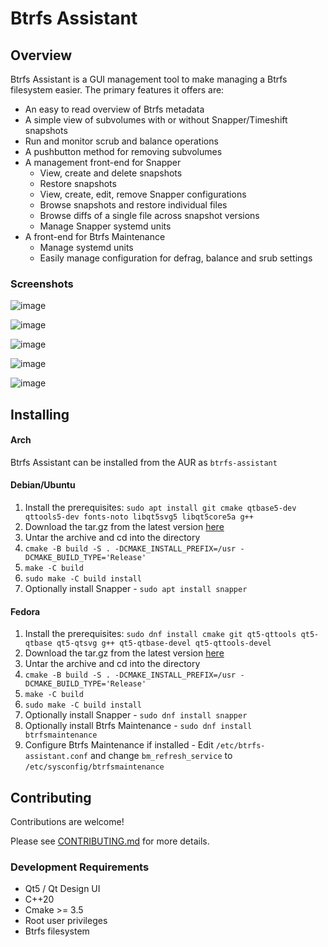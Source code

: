 # Btrfs Assistant

## Overview
Btrfs Assistant is a GUI management tool to make managing a Btrfs filesystem easier.  The primary features it offers are:
* An easy to read overview of Btrfs metadata
* A simple view of subvolumes with or without Snapper/Timeshift snapshots
* Run and monitor scrub and balance operations
* A pushbutton method for removing subvolumes
* A management front-end for Snapper
	* View, create and delete snapshots
	* Restore snapshots
	* View, create, edit, remove Snapper configurations
	* Browse snapshots and restore individual files
	* Browse diffs of a single file across snapshot versions
	* Manage Snapper systemd units
* A front-end for Btrfs Maintenance
	* Manage systemd units
	* Easily manage configuration for defrag, balance and srub settings

### Screenshots
![image](/uploads/7a89a3a3ff6776ae5d3f5a24a32985bb/image.png)

![image](/uploads/03d8541ddca3f0375c1aace1a6450ec6/image.png)

![image](/uploads/229b5792fea354baff5899baaadfb601/image.png)

![image](/uploads/429be74e9fb92088697944d23a1def1d/image.png)

![image](/uploads/ea3940775576a3a0ef7f205b8f2fd77a/image.png)

## Installing

#### Arch
Btrfs Assistant can be installed from the AUR as `btrfs-assistant`

#### Debian/Ubuntu
1. Install the prerequisites: `sudo apt install git cmake qtbase5-dev qttools5-dev fonts-noto libqt5svg5 libqt5core5a g++`
1. Download the tar.gz from the latest version [here](https://gitlab.com/btrfs-assistant/btrfs-assistant/-/tags)
1. Untar the archive and cd into the directory
1. `cmake -B build -S . -DCMAKE_INSTALL_PREFIX=/usr -DCMAKE_BUILD_TYPE='Release'`
1. `make -C build`
1. `sudo make -C build install`
1. Optionally install Snapper - `sudo apt install snapper`

#### Fedora
1. Install the prerequisites: `sudo dnf install cmake git qt5-qttools qt5-qtbase qt5-qtsvg g++ qt5-qtbase-devel qt5-qttools-devel`
1. Download the tar.gz from the latest version [here](https://gitlab.com/btrfs-assistant/btrfs-assistant/-/tags)
1. Untar the archive and cd into the directory
1. `cmake -B build -S . -DCMAKE_INSTALL_PREFIX=/usr -DCMAKE_BUILD_TYPE='Release'`
1. `make -C build`
1. `sudo make -C build install`
1. Optionally install Snapper - `sudo dnf install snapper`
1. Optionally install Btrfs Maintenance - `sudo dnf install btrfsmaintenance`
1. Configure Btrfs Maintenance if installed - Edit `/etc/btrfs-assistant.conf` and change `bm_refresh_service` to `/etc/sysconfig/btrfsmaintenance`

## Contributing
Contributions are welcome!

Please see [CONTRIBUTING.md](docs/CONTRIBUTING.md) for more details.


### Development Requirements
* Qt5 / Qt Design UI
* C++20
* Cmake >= 3.5
* Root user privileges
* Btrfs filesystem
